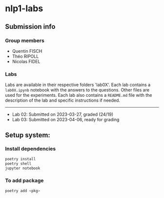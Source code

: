 # nlp1-labs

## Submission info

### Group members
- Quentin FISCH
- Théo RIPOLL
- Nicolas FIDEL

### Labs

Labs are available in their respective folders 'lab0X'. Each lab contains a `lab0X.ipynb` notebook with the answers to the questions. Other files are used for the experiments. Each lab also contains a `README.md` file with the description of the lab and specific instructions if needed.

----------------
- Lab 02: Submitted on 2023-03-27, graded (24/19)
- Lab 03: Submitted on 2023-04-06, ready for grading

## Setup system:

### Install dependencies

```bash
poetry install
poetry shell
jupyter notebook
```

### To add package
```bash
poetry add <pkg>
```